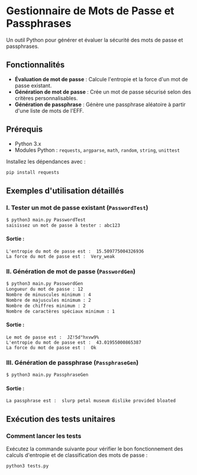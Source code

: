 # Gestionnaire de Mots de Passe et Passphrases

Un outil Python pour générer et évaluer la sécurité des mots de passe et passphrases.

## Fonctionnalités

- **Évaluation de mot de passe** : Calcule l'entropie et la force d'un mot de passe existant.
- **Génération de mot de passe** : Crée un mot de passe sécurisé selon des critères personnalisables.
- **Génération de passphrase** : Génère une passphrase aléatoire à partir d'une liste de mots de l'EFF.

## Prérequis

- Python 3.x
- Modules Python : `requests`, `argparse`, `math`, `random`, `string`, `unittest`

Installez les dépendances avec :
```bash
pip install requests
```
## Exemples d'utilisation détaillés

### I. Tester un mot de passe existant (`PasswordTest`)
```bash
$ python3 main.py PasswordTest
saisissez un mot de passe à tester : abc123
```
#### Sortie :
```
L'entropie du mot de passe est :  15.509775004326936
La force du mot de passe est :  Very_weak
```

### II. Génération de mot de passe (`PasswordGen`)
```bash
$ python3 main.py PasswordGen
Longueur du mot de passe : 12
Nombre de minuscules minimum : 4
Nombre de majuscules minimum : 2
Nombre de chiffres minimum : 2
Nombre de caractères spéciaux minimum : 1
```
#### Sortie :
```
Le mot de passe est :  JZ!5d"hxvw9%
L'entropie du mot de passe est :  43.01955000865387
La force du mot de passe est :  Ok
```

### III. Génération de passphrase (`PassphraseGen`)
```bash
$ python3 main.py PassphraseGen
```
#### Sortie :
```
La passphrase est :  slurp petal museum dislike provided bloated
```
## Exécution des tests unitaires

### Comment lancer les tests
Exécutez la commande suivante pour vérifier le bon fonctionnement des calculs d'entropie et de classification des mots de passe :

```bash
python3 tests.py
```
